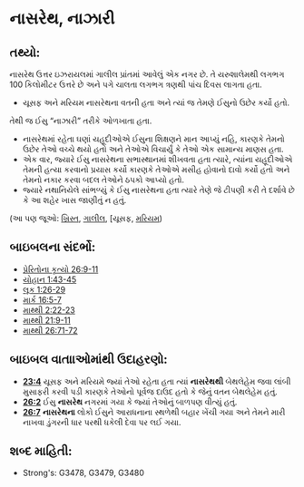 # નાસરેથ, નાઝારી 

## તથ્યો: 

નાસરેથ ઉત્તર ઇઝરાયલમાં ગાલીલ પ્રાંતમાં આવેલું એક નગર છે.
તે યરુશાલેમથી લગભગ 100 કિલોમીટર ઉત્તરે છે અને પગે ચાલતા લગભગ ત્રણથી પાંચ દિવસ લાગતા હતા.

* યૂસફ અને મરિયમ નાસરેથના વતની હતા અને ત્યાં જ તેમણે ઈસુનો ઉછેર કર્યો હતો.

તેથી જ ઈસુ “નાઝારી” તરીકે ઓળખાતા હતા.

* નાસરેથમાં રહેતા ઘણાં યહૂદીઓએ ઈસુના શિક્ષણને માન આપ્યું નહિ, કારણકે તેમનો ઉછેર તેઓ વચ્ચે થયો હતો અને તેઓએ વિચાર્યું કે તેઓ એક સામાન્ય માણસ હતા.
* એક વાર, જ્યારે ઈસુ નાસરેથના સભાસ્થાનમાં શીખવતા હતા ત્યારે, ત્યાંના યહૂદીઓએ તેમની હત્યા કરવાનો પ્રયાસ કર્યો કારણકે તેઓએ મસીહ હોવાનો દાવો કર્યો હતો અને તેમનો નકાર કરવા બદલ તેઓને ઠપકો આપ્યો હતો.
* જ્યારે નથાનિયેલે સાંભળ્યું કે ઈસુ નાસરેથના હતા ત્યારે તેણે જે ટીપણી કરી તે દર્શાવે છે કે આ શહેર ખાસ જાણીતું ન હતું.

(આ પણ જૂઓ: [ખ્રિસ્ત](../kt/christ.md), [ગાલીલ](../names/galilee.md), [યૂસફ, [મરિયમ](../names/josephnt.md))

## બાઇબલના સંદર્ભો: 

* [પ્રેરિતોના કૃત્યો 26:9-11](../names/mary.md)
* [યોહાન 1:43-45](rc://gu/tn/help/act/26/09)
* [લૂક 1:26-29](rc://gu/tn/help/jhn/01/43)
* [માર્ક 16:5-7](rc://gu/tn/help/luk/01/26)
* [માથ્થી 2:22-23](rc://gu/tn/help/mrk/16/05)
* [માથ્થી 21:9-11](rc://gu/tn/help/mat/02/22)
* [માથ્થી 26:71-72](rc://gu/tn/help/mat/21/09)

## બાઇબલ વાતાાઓમાંથી ઉદાહરણો: 

* __[23:4](rc://gu/tn/help/mat/26/71)__ યૂસફ અને મરિયમે જ્યાં તેઓ રહેતા હતા ત્યાં __નાસરેથથી__ બેથલેહેમ જવા લાંબી મુસાફરી કરવી પડી કારણકે તેઓનો પૂર્વજ દાઉદ હતો કે જેનું વતન બેથલેહેમ હતું.
* __[26:2](rc://gu/tn/help/obs/23/04)__ ઈસુ __નાસરેથ__ નગરમાં ગયા કે જ્યાં તેઓનું બાળપણ વીત્યું હતું.
* __[26:7](rc://gu/tn/help/obs/26/02)__ __નાસરેથના__ લોકો ઈસુને આરાધનાના સ્થળેથી બહાર ખેંચી ગયા અને તેમને મારી નાખવા ડુંગરની ધાર પરથી ધકેલી દેવા પર લઈ ગયા.

## શબ્દ માહિતી: 

* Strong's: G3478, G3479, G3480
